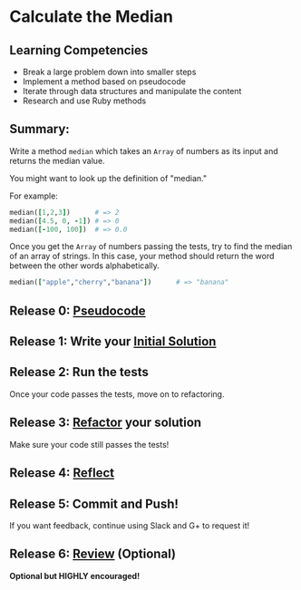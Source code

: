 # Calculate the Median


## Learning Competencies
- Break a large problem down into smaller steps
- Implement a method based on pseudocode
- Iterate through data structures and manipulate the content
- Research and use Ruby methods


## Summary:

Write a method `median` which takes an `Array` of numbers as its input and returns the median value.

You might want to look up the definition of "median."

For example:

```ruby
median([1,2,3])      # => 2
median([4.5, 0, -1]) # => 0
median([-100, 100])  # => 0.0
```

Once you get the `Array` of numbers passing the tests, try to find the median of an array of strings.
In this case, your method should return the word between the other words alphabetically.

```ruby
median(["apple","cherry","banana"])      # => "banana"
```

## Release 0: [Pseudocode](https://github.com/dev-academy-phase0/phase-0-handbook/blob/master/coding-references/pseudocode.md)

## Release 1: Write your [Initial Solution](https://github.com/dev-academy-phase0/phase-0-handbook/blob/master/coding-references/initial-solution.md)

## Release 2: Run the tests
Once your code passes the tests, move on to refactoring.

## Release 3: [Refactor](https://github.com/dev-academy-phase0/phase-0-handbook/blob/master/coding-references/refactoring.md) your solution
Make sure your code still passes the tests!

## Release 4: [Reflect](https://github.com/dev-academy-phase0/phase-0-handbook/blob/master/coding-references/reflection-guidelines.md)

## Release 5: Commit and Push!
If you want feedback, continue using Slack and G+ to request it!

## Release 6: [Review](https://github.com/dev-academy-phase0/phase-0-handbook/blob/master/coding-references/review.md) (Optional)
**Optional but HIGHLY encouraged!**

